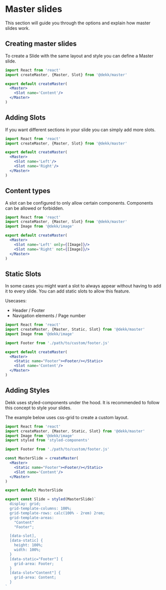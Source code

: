 # Master slides

This section will guide you through the options and explain how master slides work.

## Creating master slides

To create a Slide with the same layout and style you can define a Master slide.

```jsx
import React from 'react'
import createMaster, {Master, Slot} from '@dekk/master'

export default createMaster(
  <Master>
    <Slot name='Content'/>
  </Master>
)
```

## Adding Slots

If you want different sections in your slide you can simply add more slots.

```jsx
import React from 'react'
import createMaster, {Master, Slot} from '@dekk/master'

export default createMaster(
  <Master>
    <Slot name='Left'/>
    <Slot name='Right'/>
  </Master>
)
```

## Content types

A slot can be configured to only allow certain components.
Components can be allowed or forbidden.

```jsx
import React from 'react'
import createMaster, {Master, Slot} from '@dekk/master'
import Image from '@dekk/image'

export default createMaster(
  <Master>
    <Slot name='Left' only={[Image]}/>
    <Slot name='Right' not={[Image]}/>
  </Master>
)
```

## Static Slots

In some cases you might want a slot to always appear without having to add it to every slide.
You can add static slots to allow this feature.

Usecases:
  * Header / Footer
  * Navigation elements / Page number

```jsx
import React from 'react'
import createMaster, {Master, Static, Slot} from '@dekk/master'
import Image from '@dekk/image'

import Footer from './path/to/custom/footer.js'

export default createMaster(
  <Master>
    <Static name="Footer"><Footer/></Static>
    <Slot name='Content'/>
  </Master>
)
```

## Adding Styles

Dekk uses styled-components under the hood.
It is recommended to follow this concept to style your slides.

The example below uses css-grid to create a custom layout.

```jsx
import React from 'react'
import createMaster, {Master, Static, Slot} from '@dekk/master'
import Image from '@dekk/image'
import styled from 'styled-components'

import Footer from './path/to/custom/footer.js'

const MasterSlide = createMaster(
  <Master>
    <Static name="Footer"><Footer/></Static>
    <Slot name='Content'/>
  </Master>
)

export default MasterSlide

export const Slide = styled(MasterSlide)`
  display: grid;
  grid-template-columns: 100%;
  grid-template-rows: calc(100% - 2rem) 2rem;
  grid-template-areas:
    "Content"
    "Footer";

  [data-slot],
  [data-static] {
    height: 100%;
    width: 100%;
  }
  [data-static="Footer"] {
    grid-area: Footer;
  }
  [data-slot="Content"] {
    grid-area: Content;
  }
`
```
